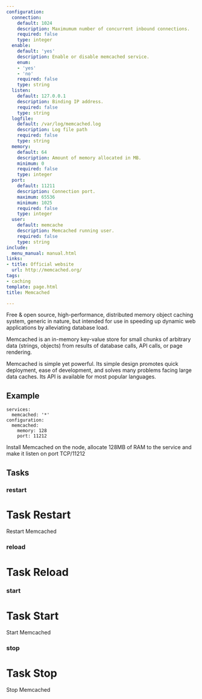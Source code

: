 ```yaml
---
configuration:
  connection:
    default: 1024
    description: Maximumum number of concurrent inbound connections.
    required: false
    type: integer
  enable:
    default: 'yes'
    description: Enable or disable memcached service.
    enum:
    - 'yes'
    - 'no'
    required: false
    type: string
  listen:
    default: 127.0.0.1
    description: Binding IP address.
    required: false
    type: string
  logfile:
    default: /var/log/memcached.log
    description: Log file path
    required: false
    type: string
  memory:
    default: 64
    description: Amount of memory allocated in MB.
    minimum: 0
    required: false
    type: integer
  port:
    default: 11211
    description: Connection port.
    maximum: 65536
    minimum: 1025
    required: false
    type: integer
  user:
    default: memcache
    description: Memcached running user.
    required: false
    type: string
include:
  menu_manual: manual.html
links:
- title: Official website
  url: http://memcached.org/
tags:
- caching
template: page.html
title: Memcached

---
```

Free & open source, high-performance, distributed memory object caching system, generic in nature, but intended for use in speeding up dynamic web applications by alleviating database load.

Memcached is an in-memory key-value store for small chunks of arbitrary data (strings, objects) from results of database calls, API calls, or page rendering.

Memcached is simple yet powerful. Its simple design promotes quick deployment, ease of development, and solves many problems facing large data caches. Its API is available for most popular languages.

## Example

    services:
      memcached: '*'
    configuration:
      memcached:
        memory: 128
        port: 11212

Install Memcached on the node, allocate 128MB of RAM to the service and make it listen on port TCP/11212
## Tasks
### restart
# Task Restart

Restart Memcached

### reload
# Task Reload

### start
# Task Start

Start Memcached

### stop
# Task Stop

Stop Memcached
